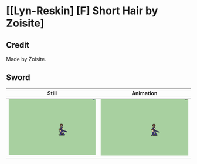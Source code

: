 # [\[Lyn-Reskin\] \[F\] Short Hair by Zoisite]

## Credit

Made by Zoisite.
	
## Sword

| Still | Animation |
| :---: | :-------: |
| ![Sword still](./Sword_000.png) | ![Sword animation](./Sword.gif) |
